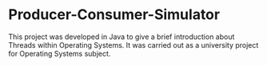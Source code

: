 # Producer-Consumer-Simulator
This project was developed in Java to give a brief introduction about Threads within Operating Systems.
It was carried out as a university project for Operating Systems subject.
